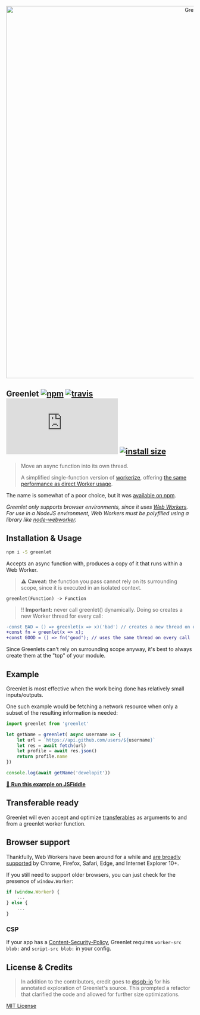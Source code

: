 <p align="center">
  <img src="https://i.imgur.com/e8XbYbd.png" width="1000" alt="Greenlet">
</p>

## Greenlet [![npm](https://img.shields.io/npm/v/greenlet.svg)](https://npm.im/greenlet) [![travis](https://travis-ci.org/developit/greenlet.svg?branch=master)](https://travis-ci.org/developit/greenlet) [![gzip size](http://img.badgesize.io/https://unpkg.com/greenlet/dist/greenlet.js?compression=gzip)](https://unpkg.com/greenlet/dist/greenlet.umd.js) [![install size](https://packagephobia.now.sh/badge?p=greenlet)](https://packagephobia.now.sh/result?p=greenlet)

> Move an async function into its own thread.
>
> A simplified single-function version of [workerize](https://github.com/developit/workerize), offering [the same performance as direct Worker usage](https://esbench.com/bench/5b16b61af2949800a0f61ce3).

The name is somewhat of a poor choice, but it was [available on npm](https://npm.im/greenlet).

_Greenlet only supports browser environments, since it uses [Web Workers](https://developer.mozilla.org/en-US/docs/Web/API/Web_Workers_API/Using_web_workers). For use in a NodeJS environment, Web Workers must be polyfilled using a library like [node-webworker](https://github.com/pgriess/node-webworker)._

## Installation & Usage

```sh
npm i -S greenlet
```

Accepts an async function with, produces a copy of it that runs within a Web Worker.

> ⚠️ **Caveat:** the function you pass cannot rely on its surrounding scope, since it is executed in an isolated context.

```
greenlet(Function) -> Function
```

> ‼️ **Important:** never call greenlet() dynamically. Doing so creates a new Worker thread for every call:

```diff
-const BAD = () => greenlet(x => x)('bad') // creates a new thread on every call
+const fn = greenlet(x => x);
+const GOOD = () => fn('good'); // uses the same thread on every call
```

Since Greenlets can't rely on surrounding scope anyway, it's best to always create them at the "top" of your module.


## Example

Greenlet is most effective when the work being done has relatively small inputs/outputs.

One such example would be fetching a network resource when only a subset of the resulting information is needed:

```js
import greenlet from 'greenlet'

let getName = greenlet( async username => {
    let url = `https://api.github.com/users/${username}`
    let res = await fetch(url)
    let profile = await res.json()
    return profile.name
})

console.log(await getName('developit'))
```

[🔄 **Run this example on JSFiddle**](https://jsfiddle.net/developit/mf9fbma5/)


## Transferable ready

Greenlet will even accept and optimize [transferables](https://developer.mozilla.org/en-US/docs/Web/API/Transferable) as arguments to and from a greenlet worker function.


## Browser support

Thankfully, Web Workers have been around for a while and [are broadly supported](https://caniuse.com/#feat=webworkers) by Chrome, Firefox, Safari, Edge, and Internet Explorer 10+.

If you still need to support older browsers, you can just check for the presence of `window.Worker`:

```js
if (window.Worker) {
    ...
} else {
    ...
}
```

### CSP

If your app has a [Content-Security-Policy](https://developer.mozilla.org/en-US/docs/Web/HTTP/Headers/Content-Security-Policy), Greenlet requires `worker-src blob:` and `script-src blob:` in your config.

## License & Credits

> In addition to the contributors, credit goes to [@sgb-io](https://github.com/sgb-io) for his annotated exploration of Greenlet's source. This prompted a refactor that clarified the code and allowed for further size optimizations.

[MIT License](https://oss.ninja/mit/developit)
